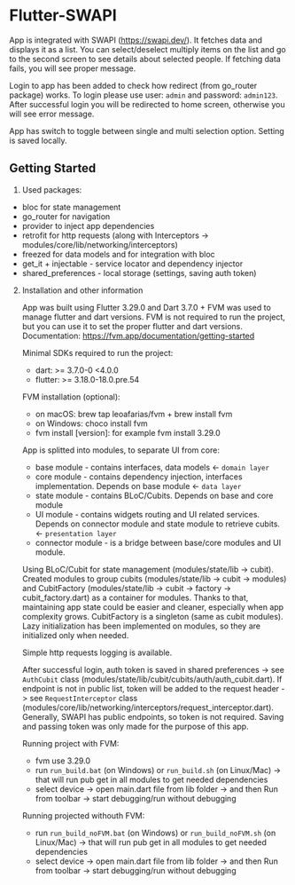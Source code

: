 # Flutter-SWAPI

App is integrated with SWAPI (https://swapi.dev/). It fetches data and displays it as a list. You can select/deselect multiply items on the list and go to the second screen to see details about selected people. If fetching data fails, you will see proper message.

Login to app has been added to check how redirect (from go_router package) works. To login please use user: `admin` and password: `admin123`.
After successful login you will be redirected to home screen, otherwise you will see error message.

App has switch to toggle between single and multi selection option. Setting is saved locally.

## Getting Started

1. Used packages:

- bloc for state management
- go_router for navigation
- provider to inject app dependencies
- retrofit for http requests (along with Interceptors -> modules/core/lib/networking/interceptors)
- freezed for data models and for integration with bloc
- get_it + injectable - service locator and dependency injector
- shared_preferences - local storage (settings, saving auth token)

2. Installation and other information

   App was built using Flutter 3.29.0 and Dart 3.7.0 + FVM was used to manage flutter and dart versions. FVM is not required to run the project, but you can use it to set the proper flutter and dart versions. Documentation: https://fvm.app/documentation/getting-started

   Minimal SDKs required to run the project:

   - dart: >= 3.7.0-0 <4.0.0
   - flutter: >= 3.18.0-18.0.pre.54

   FVM installation (optional):

   - on macOS: brew tap leoafarias/fvm + brew install fvm
   - on Windows: choco install fvm
   - fvm install [version]: for example fvm install 3.29.0

   App is splitted into modules, to separate UI from core:

   - base module - contains interfaces, data models <- `domain layer`
   - core module - contains dependency injection, interfaces implementation. Depends on base module <- `data layer`
   - state module - contains BLoC/Cubits. Depends on base and core module
   - UI module - contains widgets routing and UI related services. Depends on connector module and state module to retrieve cubits. <- `presentation layer`
   - connector module - is a bridge between base/core modules and UI module.

   Using BLoC/Cubit for state management (modules/state/lib -> cubit). Created modules to group cubits (modules/state/lib -> cubit -> modules) and CubitFactory (modules/state/lib -> cubit -> factory -> cubit_factory.dart) as a container for modules. Thanks to that, maintaining app state could be easier and cleaner, especially when app complexity grows. CubitFactory is a singleton (same as cubit modules). Lazy initialization has been implemented on modules, so they are initialized only when needed.

   Simple http requests logging is available.

   After successful login, auth token is saved in shared preferences -> see `AuthCubit` class (modules/state/lib/cubit/cubits/auth/auth_cubit.dart). If endpoint is not in public list, token will be added to the request header -> see `RequestInterceptor` class (modules/core/lib/networking/interceptors/request_interceptor.dart). Generally, SWAPI has public endpoints, so token is not required. Saving and passing token was only made for the purpose of this app.

   Running project with FVM:

   - fvm use 3.29.0
   - run `run_build.bat` (on Windows) or `run_build.sh` (on Linux/Mac) -> that will run pub get in all modules to get needed dependencies
   - select device -> open main.dart file from lib folder -> and then Run from toolbar -> start debugging/run without debugging

   Running projected withouth FVM:

   - run `run_build_noFVM.bat` (on Windows) or `run_build_noFVM.sh` (on Linux/Mac) -> that will run pub get in all modules to get needed dependencies
   - select device -> open main.dart file from lib folder -> and then Run from toolbar -> start debugging/run without debugging
